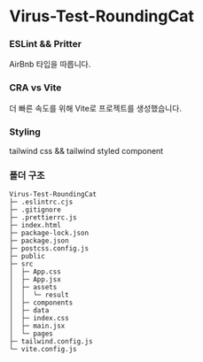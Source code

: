 # Virus-Test-RoundingCat

### ESLint && Pritter
AirBnb 타입을 따릅니다.

### CRA vs Vite
더 빠른 속도를 위해 Vite로 프로젝트를 생성했습니다.

### Styling
tailwind css && tailwind styled component

### 폴더 구조
```
Virus-Test-RoundingCat
├─ .eslintrc.cjs
├─ .gitignore
├─ .prettierrc.js
├─ index.html
├─ package-lock.json
├─ package.json
├─ postcss.config.js
├─ public
├─ src
│  ├─ App.css
│  ├─ App.jsx
│  ├─ assets
│  │  └─ result
│  ├─ components
│  ├─ data
│  ├─ index.css
│  ├─ main.jsx
│  └─ pages
├─ tailwind.config.js
└─ vite.config.js

```
